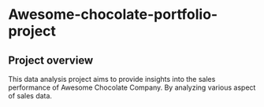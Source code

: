 # Awesome-chocolate-portfolio-project

## Project overview

This data analysis project aims to provide insights into the sales performance of Awesome Chocolate Company. By analyzing various aspect of sales data.
